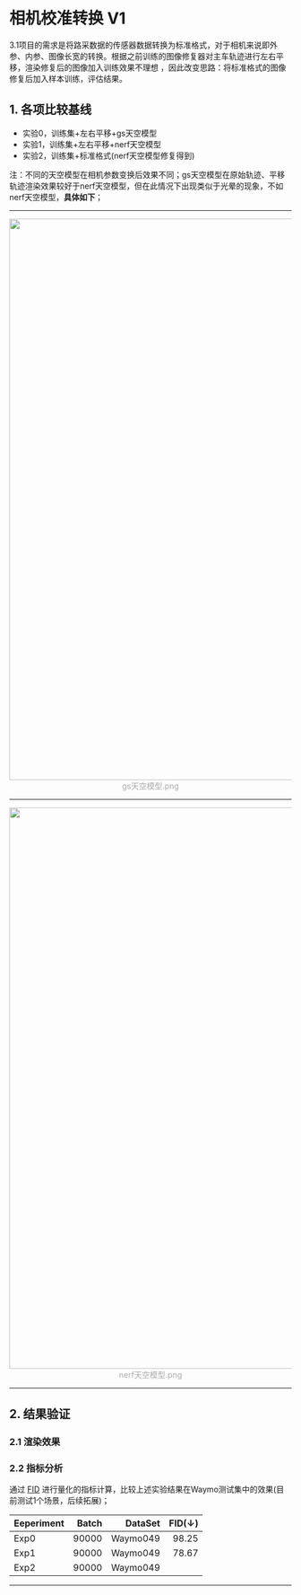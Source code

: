 # 相机校准转换 V1
3.1项目的需求是将路采数据的传感器数据转换为标准格式，对于相机来说即外参、内参、图像长宽的转换。根据之前训练的图像修复器对主车轨迹进行左右平移，渲染修复后的图像加入训练效果不理想
，因此改变思路：将标准格式的图像修复后加入样本训练，评估结果。

## 1. 各项比较基线

- 实验0，训练集+左右平移+gs天空模型   
- 实验1，训练集+左右平移+nerf天空模型   
- 实验2，训练集+标准格式(nerf天空模型修复得到)   

注：不同的天空模型在相机参数变换后效果不同；gs天空模型在原始轨迹、平移轨迹渲染效果较好于nerf天空模型，但在此情况下出现类似于光晕的现象，不如nerf天空模型，**具体如下**；

<div align=center>
    
  --- 
  
  <img src="https://github.com/user-attachments/assets/fc996c9b-292d-48d0-bf1e-0ca4ff866b31" width="1000px">
  <font color="AAAAAA">gs天空模型.png</font>
  
  --- 
  
  <img src="https://github.com/user-attachments/assets/182ba27f-2b6b-4d5b-9e79-5ca117765d7b" width="1000px">
  <font color="AAAAAA">nerf天空模型.png</font>
    
  --- 

</div>
  
## 2. 结果验证
### 2.1 渲染效果





### 2.2 指标分析
通过 [FID](https://proceedings.neurips.cc/paper/2017/hash/8a1d694707eb0fefe65871369074926d-Abstract.html) 进行量化的指标计算，比较上述实验结果在Waymo测试集中的效果(目前测试1个场景，后续拓展)；

| Eeperiment   | Batch  |   DataSet |    FID(↓) | 
|:----------|----------:|------:|--------:|
| Exp0   |90000 |   Waymo049 |    98.25|
| Exp1   |90000 |   Waymo049 |    78.67|  
| Exp2   |90000 |   Waymo049 |    | 

---
